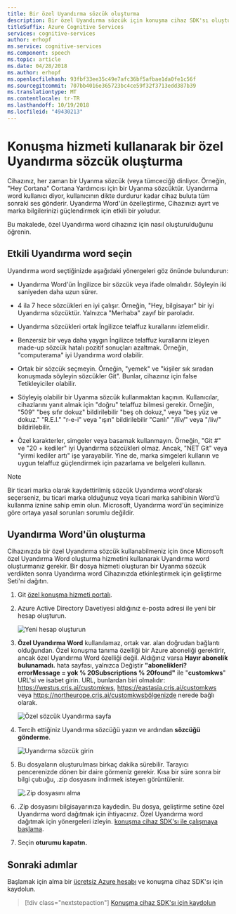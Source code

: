 ```yaml
---
title: Bir özel Uyandırma sözcük oluşturma
description: Bir özel Uyandırma sözcük için konuşma cihaz SDK'sı oluşturmayı öğrenin.
titleSuffix: Azure Cognitive Services
services: cognitive-services
author: erhopf
ms.service: cognitive-services
ms.component: speech
ms.topic: article
ms.date: 04/28/2018
ms.author: erhopf
ms.openlocfilehash: 93fbf33ee35c49e7afc36bf5afbae1da0fe1c56f
ms.sourcegitcommit: 707bb4016e365723bc4ce59f32f3713edd387b39
ms.translationtype: MT
ms.contentlocale: tr-TR
ms.lasthandoff: 10/19/2018
ms.locfileid: "49430213"
---
```

# <a name="create-a-custom-wake-word-by-using-the-speech-service"></a>Konuşma hizmeti kullanarak bir özel Uyandırma sözcük oluşturma

Cihazınız, her zaman bir Uyanma sözcük (veya tümceciği) dinliyor. Örneğin, "Hey Cortana" Cortana Yardımcısı için bir Uyanma sözcüktür. Uyandırma word kullanıcı diyor, kullanıcının dikte durdurur kadar cihaz buluta tüm sonraki ses gönderir. Uyandırma Word'ün özelleştirme, Cihazınızı ayırt ve marka bilgilerinizi güçlendirmek için etkili bir yoludur.

Bu makalede, özel Uyandırma word cihazınız için nasıl oluşturulduğunu öğrenin.

## <a name="choose-an-effective-wake-word"></a>Etkili Uyandırma word seçin

Uyandırma word seçtiğinizde aşağıdaki yönergeleri göz önünde bulundurun:

* Uyandırma Word'ün İngilizce bir sözcük veya ifade olmalıdır. Söyleyin iki saniyeden daha uzun sürer.

* 4 ila 7 hece sözcükleri en iyi çalışır. Örneğin, "Hey, bilgisayar" bir iyi Uyandırma sözcüktür. Yalnızca "Merhaba" zayıf bir paroladır.

* Uyandırma sözcükleri ortak İngilizce telaffuz kurallarını izlemelidir.

* Benzersiz bir veya daha yaygın İngilizce telaffuz kurallarını izleyen made-up sözcük hatalı pozitif sonuçları azaltmak. Örneğin, "computerama" iyi Uyandırma word olabilir.

* Ortak bir sözcük seçmeyin. Örneğin, "yemek" ve "kişiler sık sıradan konuşmada söyleyin sözcükler Git". Bunlar, cihazınız için false Tetikleyiciler olabilir.

* Söyleyiş olabilir bir Uyanma sözcük kullanmaktan kaçının. Kullanıcılar, cihazlarını yanıt almak için "doğru" telaffuz bilmesi gerekir. Örneğin, "509" "beş sıfır dokuz" bildirilebilir "beş oh dokuz," veya "beş yüz ve dokuz." "R.E.I." "r-e-i" veya "ışın" bildirilebilir "Canlı" "/līv/" veya "/liv/" bildirilebilir.

* Özel karakterler, simgeler veya basamak kullanmayın. Örneğin, "Git #" ve "20 + kediler" iyi Uyandırma sözcükleri olmaz. Ancak, "NET Git" veya "yirmi kediler artı" işe yarayabilir. Yine de, marka simgeleri kullanın ve uygun telaffuz güçlendirmek için pazarlama ve belgeleri kullanın.

> [!NOTE]
> Bir ticari marka olarak kaydettirilmiş sözcük Uyandırma word'olarak seçerseniz, bu ticari marka olduğunuz veya ticari marka sahibinin Word'ü kullanma iznine sahip emin olun. Microsoft, Uyandırma word'ün seçiminize göre ortaya yasal sorunları sorumlu değildir.

## <a name="create-your-wake-word"></a>Uyandırma Word'ün oluşturma

Cihazınızda bir özel Uyandırma sözcük kullanabilmeniz için önce Microsoft özel Uyandırma Word oluşturma hizmetini kullanarak Uyandırma word oluşturmanız gerekir. Bir dosya hizmeti oluşturan bir Uyanma sözcük verdikten sonra Uyandırma word Cihazınızda etkinleştirmek için geliştirme Seti'ni dağıtın.

1. Git [özel konuşma hizmeti portalı](https://cris.ai/).

1. Azure Active Directory Davetiyesi aldığınız e-posta adresi ile yeni bir hesap oluşturun. 

    ![Yeni hesap oluşturun](media/speech-devices-sdk/wake-word-1.png)
 
1. **Özel Uyandırma Word** kullanılamaz, ortak var. alan doğrudan bağlantı olduğundan. Özel konuşma tanıma özelliği bir Azure aboneliği gerektirir, ancak özel Uyandırma Word özelliği değil. Aldığınız varsa **Hayır abonelik bulunamadı.** hata sayfası, yalnızca Değiştir **"abonelikleri? errorMessage = yok % 20Subscriptions % 20found"** ile "**customkws**" URL'si ve isabet girin. URL, bunlardan biri olmalıdır: https://westus.cris.ai/customkws, https://eastasia.cris.ai/customkws veya https://northeurope.cris.ai/customkwsbölgenizde nerede bağlı olarak.

    ![Özel sözcük Uyandırma sayfa](media/speech-devices-sdk/wake-word-4.png)
 
1. Tercih ettiğiniz Uyandırma sözcüğü yazın ve ardından **sözcüğü gönderme**.

    ![Uyandırma sözcük girin](media/speech-devices-sdk/wake-word-5.png)
 
1. Bu dosyaların oluşturulması birkaç dakika sürebilir. Tarayıcı pencerenizde dönen bir daire görmeniz gerekir. Kısa bir süre sonra bir bilgi çubuğu, .zip dosyasını indirmek isteyen görüntülenir.

    ![.Zip dosyasını alma](media/speech-devices-sdk/wake-word-6.png)

1. .Zip dosyasını bilgisayarınıza kaydedin. Bu dosya, geliştirme setine özel Uyandırma word dağıtmak için ihtiyacınız. Özel Uyandırma word dağıtmak için yönergeleri izleyin. [konuşma cihaz SDK'sı ile çalışmaya başlama](speech-devices-sdk-qsg.md).

1. Seçin **oturumu kapatın.**

## <a name="next-steps"></a>Sonraki adımlar

Başlamak için alma bir [ücretsiz Azure hesabı](https://azure.microsoft.com/free/) ve konuşma cihaz SDK'sı için kaydolun.

> [!div class="nextstepaction"]
> [Konuşma cihaz SDK'sı için kaydolun](get-speech-devices-sdk.md)

